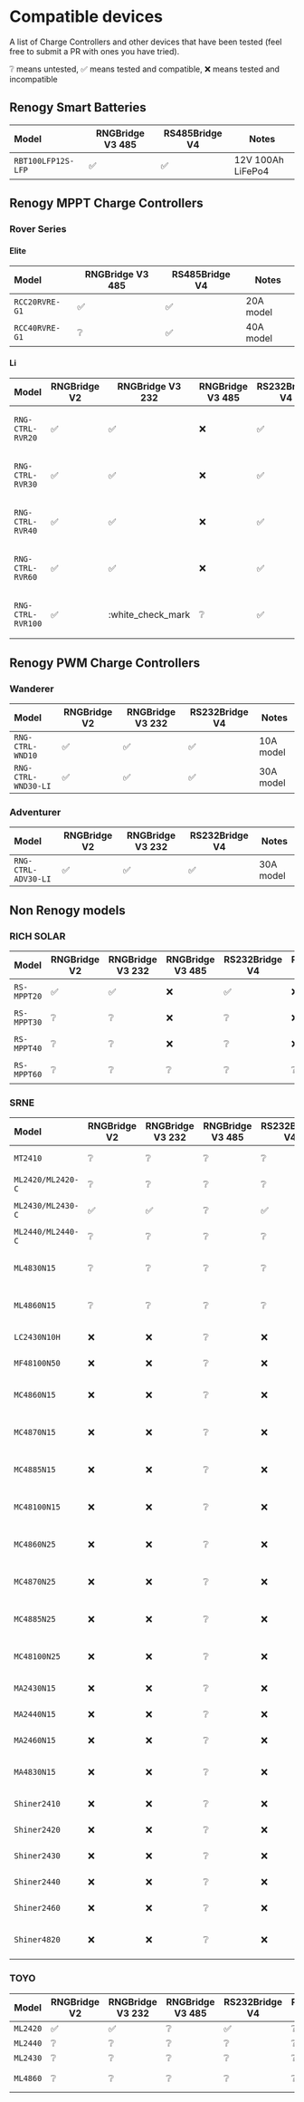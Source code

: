 # Compatible devices

A list of Charge Controllers and other devices that have been tested (feel free to submit a PR with ones you have tried).

:grey_question: means untested,
:white_check_mark: means tested and compatible,
:x: means tested and incompatible

## Renogy Smart Batteries
| Model               | RNGBridge V3 485   | RS485Bridge V4     | Notes |
|:--------------------|--------------------|--------------------|-------|
| `RBT100LFP12S-LFP`  | :white_check_mark: | :white_check_mark: | 12V 100Ah LiFePo4 |

## Renogy MPPT Charge Controllers

### Rover Series

#### Elite
| Model               | RNGBridge V3 485   | RS485Bridge V4     | Notes |
|:--------------------|--------------------|--------------------|-------|
| `RCC20RVRE-G1`      | :white_check_mark: | :white_check_mark: |20A model |
| `RCC40RVRE-G1`      | :grey_question:    | :white_check_mark: |40A model |

#### Li
| Model               | RNGBridge V2       | RNGBridge V3 232   | RNGBridge V3 485   | RS232Bridge V4     | RS485Bridge V4     | Notes |
|:--------------------|--------------------|--------------------|--------------------|--------------------|--------------------|-------|
| `RNG-CTRL-RVR20`    | :white_check_mark: | :white_check_mark: | :x:                | :white_check_mark: | :x:                | 20A model, aka `ROVER20A` |
| `RNG-CTRL-RVR30`    | :white_check_mark: | :white_check_mark: | :x:                | :white_check_mark: | :x:                | 30A model, aka `ROVER30A` |
| `RNG-CTRL-RVR40`    | :white_check_mark: | :white_check_mark: | :x:                | :white_check_mark: | :x:                | 40A model, aka `ROVER40A` |
| `RNG-CTRL-RVR60`    | :white_check_mark: | :white_check_mark: | :x:                | :white_check_mark: | :x:                | 60A model, aka `ROVER60A` |
| `RNG-CTRL-RVR100`   | :white_check_mark: | :white_check_mark  | :grey_question:    | :white_check_mark: | :grey_question:    | 100A model, aka `ROVER100A` |

## Renogy PWM Charge Controllers

### Wanderer
| Model               | RNGBridge V2       | RNGBridge V3 232   | RS232Bridge V4     | Notes |
|:--------------------|--------------------|--------------------|--------------------|-------|
| `RNG-CTRL-WND10`    | :white_check_mark: | :white_check_mark: | :white_check_mark: | 10A model |
| `RNG-CTRL-WND30-LI` | :white_check_mark: | :white_check_mark: | :white_check_mark: | 30A model |

### Adventurer
| Model               | RNGBridge V2       | RNGBridge V3 232   | RS232Bridge V4     | Notes |
|:--------------------|--------------------|--------------------|--------------------|-------|
| `RNG-CTRL-ADV30-LI` | :white_check_mark: | :white_check_mark: | :white_check_mark: | 30A model |

## Non Renogy models

### RICH SOLAR
| Model               | RNGBridge V2       | RNGBridge V3 232   | RNGBridge V3 485   | RS232Bridge V4     | RS485Bridge V4     | Notes |
|:--------------------|--------------------|--------------------|--------------------|--------------------|--------------------|-------|
| `RS-MPPT20`         | :white_check_mark: | :white_check_mark: | :x:                | :white_check_mark: | :x:                | 20A model |
| `RS-MPPT30`         | :grey_question:    | :grey_question:    | :x:                | :grey_question:    | :x:                | 30A model |
| `RS-MPPT40`         | :grey_question:    | :grey_question:    | :x:                | :grey_question:    | :x:                | 40A model |
| `RS-MPPT60`         | :grey_question:    | :grey_question:    | :grey_question:    | :grey_question:    | :grey_question:    | 60A model |

### SRNE
| Model               | RNGBridge V2       | RNGBridge V3 232   | RNGBridge V3 485   | RS232Bridge V4     | RS485Bridge V4     | Notes |
|:--------------------|--------------------|--------------------|--------------------|--------------------|--------------------|-------|
| `MT2410`            | :grey_question:    | :grey_question:    | :grey_question:    | :grey_question:    | :grey_question:    | 10A 12/24V model |
| `ML2420/ML2420-C`   | :grey_question:    | :grey_question:    | :grey_question:    | :grey_question:    | :grey_question:    | 20A 12/24V model |
| `ML2430/ML2430-C`   | :white_check_mark: | :white_check_mark: | :grey_question:    | :white_check_mark: | :grey_question:    | 30A 12/24V model |
| `ML2440/ML2440-C`   | :grey_question:    | :grey_question:    | :grey_question:    | :grey_question:    | :grey_question:    | 40A 12/24V model |
| `ML4830N15`         | :grey_question:    | :grey_question:    | :grey_question:    | :grey_question:    | :grey_question:    | 30A 12/24/36/48V model |
| `ML4860N15`         | :grey_question:    | :grey_question:    | :grey_question:    | :grey_question:    | :grey_question:    | 60A 12/24/36/48V model |
| `LC2430N10H`        | :x:                | :x:                | :grey_question:    | :x:                | :grey_question:    | 30A 12/24V model |
| `MF48100N50`        | :x:                | :x:                | :grey_question:    | :x:                | :grey_question:    | 100A 48V model |
| `MC4860N15`         | :x:                | :x:                | :grey_question:    | :x:                | :grey_question:    | 60A 12/24/36/48V model |
| `MC4870N15`         | :x:                | :x:                | :grey_question:    | :x:                | :grey_question:    | 70A 12/24/36/48V model |
| `MC4885N15`         | :x:                | :x:                | :grey_question:    | :x:                | :grey_question:    | 85A 12/24/36/48V model |
| `MC48100N15`        | :x:                | :x:                | :grey_question:    | :x:                | :grey_question:    | 100A 12/24/36/48V model |
| `MC4860N25`         | :x:                | :x:                | :grey_question:    | :x:                | :grey_question:    | 60A 12/24/36/48V model |
| `MC4870N25`         | :x:                | :x:                | :grey_question:    | :x:                | :grey_question:    | 70A 12/24/36/48V model |
| `MC4885N25`         | :x:                | :x:                | :grey_question:    | :x:                | :grey_question:    | 85A 12/24/36/48V model |
| `MC48100N25`        | :x:                | :x:                | :grey_question:    | :x:                | :grey_question:    | 100A 12/24/36/48V model |
| `MA2430N15`         | :x:                | :x:                | :grey_question:    | :x:                | :grey_question:    | 30A 12/24V model |
| `MA2440N15`         | :x:                | :x:                | :grey_question:    | :x:                | :grey_question:    | 40A 12/24V model |
| `MA2460N15`         | :x:                | :x:                | :grey_question:    | :x:                | :grey_question:    | 60A 12/24V model |
| `MA4830N15`         | :x:                | :x:                | :grey_question:    | :x:                | :grey_question:    | 30A 12/24/36/48V model |
| `Shiner2410`        | :x:                | :x:                | :grey_question:    | :x:                | :grey_question:    | 10A 12/24V model |
| `Shiner2420`        | :x:                | :x:                | :grey_question:    | :x:                | :grey_question:    | 20A 12/24V model |
| `Shiner2430`        | :x:                | :x:                | :grey_question:    | :x:                | :grey_question:    | 30A 12/24V model |
| `Shiner2440`        | :x:                | :x:                | :grey_question:    | :x:                | :grey_question:    | 40A 12/24V model |
| `Shiner2460`        | :x:                | :x:                | :grey_question:    | :x:                | :grey_question:    | 60A 12/24V model |
| `Shiner4820`        | :x:                | :x:                | :grey_question:    | :x:                | :grey_question:    | 20A 12/24/36/48V model |

### TOYO
| Model               | RNGBridge V2       | RNGBridge V3 232   | RNGBridge V3 485   | RS232Bridge V4     | RS485Bridge V4     | Notes |
|:--------------------|--------------------|--------------------|--------------------|--------------------|--------------------|-------|
| `ML2420`            | :white_check_mark: | :white_check_mark: | :grey_question:    | :white_check_mark: | :grey_question:    | 20A, 12/24V |
| `ML2440`            | :grey_question:    | :grey_question:    | :grey_question:    | :grey_question:    | :grey_question:    | 40A, 12/24V |
| `ML2430`            | :grey_question:    | :grey_question:    | :grey_question:    | :grey_question:    | :grey_question:    | 30A, 12/24V |
| `ML4860`            | :grey_question:    | :grey_question:    | :grey_question:    | :grey_question:    | :grey_question:    | 60A, 12/24/36/48V |
